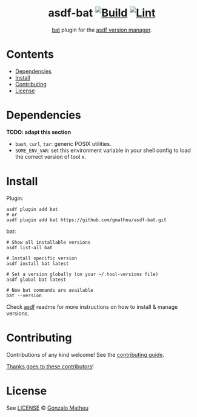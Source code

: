 <div align="center">

# asdf-bat [![Build](https://github.com/gmatheu/asdf-bat/actions/workflows/build.yml/badge.svg)](https://github.com/gmatheu/asdf-bat/actions/workflows/build.yml) [![Lint](https://github.com/gmatheu/asdf-bat/actions/workflows/lint.yml/badge.svg)](https://github.com/gmatheu/asdf-bat/actions/workflows/lint.yml)

[bat](https://github.com/gmatheu/asdf-bat) plugin for the [asdf version manager](https://asdf-vm.com).

</div>

# Contents

- [Dependencies](#dependencies)
- [Install](#install)
- [Contributing](#contributing)
- [License](#license)

# Dependencies

**TODO: adapt this section**

- `bash`, `curl`, `tar`: generic POSIX utilities.
- `SOME_ENV_VAR`: set this environment variable in your shell config to load the correct version of tool x.

# Install

Plugin:

```shell
asdf plugin add bat
# or
asdf plugin add bat https://github.com/gmatheu/asdf-bat.git
```

bat:

```shell
# Show all installable versions
asdf list-all bat

# Install specific version
asdf install bat latest

# Set a version globally (on your ~/.tool-versions file)
asdf global bat latest

# Now bat commands are available
bat --version
```

Check [asdf](https://github.com/asdf-vm/asdf) readme for more instructions on how to
install & manage versions.

# Contributing

Contributions of any kind welcome! See the [contributing guide](contributing.md).

[Thanks goes to these contributors](https://github.com/gmatheu/asdf-bat/graphs/contributors)!

# License

See [LICENSE](LICENSE) © [Gonzalo Matheu](https://github.com/gmatheu/)
